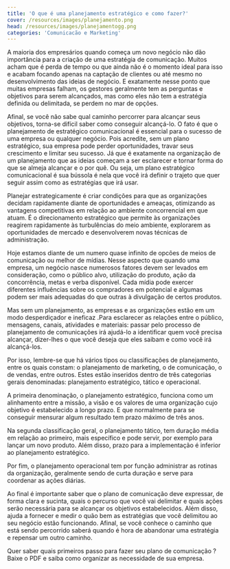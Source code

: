 ```yaml
---
title: 'O que é uma planejamento estratégico e como fazer?'
cover: /resources/images/planejamento.png
head: /resources/images/planejamentogg.png
categories: 'Comunicacão e Marketing'
---
```

A maioria dos empresários quando começa um novo negócio não dão importância para a criação de uma estratégia de comunicação. Muitos acham que é perda de tempo ou que ainda não é o momento ideal para isso e acabam focando apenas na captação de clientes ou até mesmo no desenvolvimento das ideias de negócio. E exatamente nesse ponto que muitas empresas falham, os gestores geralmente  tem as perguntas e objetivos para serem alcançados, mas como eles não tem a estratégia definida ou delimitada, se perdem no mar de opções. 

Afinal, se você não sabe qual caminho percorrer para alcançar seus objetivos, torna-se difícil saber como conseguir alcançá-lo. O fato é que o planejamento de estratégico comunicacional é essencial para o sucesso de uma empresa ou qualquer negócio. Pois acredite, sem um plano estratégico, sua empresa pode perder oportunidades, travar seus crescimento e limitar seu sucesso. Já que é exatamente na organização de um planejamento que as ideias começam a ser  esclarecer e tornar forma do que se almeja alcançar e o por quê. Ou seja, um plano estratégico comunicacional é sua bússola é nela que você irá definir o trajeto que quer seguir assim como as estratégias que irá usar.

Planejar estrategicamente é criar condições para que as organizações decidam rapidamente diante de oportunidades e ameaças, otimizando as vantagens competitivas em relação ao ambiente concorrencial em que atuam. É o direcionamento estratégico que permite às organizações reagirem rapidamente às turbulências do meio ambiente, explorarem as oportunidades de mercado e desenvolverem novas técnicas de administração. 

Hoje estamos diante de um numero quase infinito de opcões de  meios de comunicação ou melhor de mídias. Nesse aspecto que quando uma empresa, um negócio nasce numerosos fatores devem ser levados em consideração, como o público alvo, utilização do produto, ação da concorrência, metas e verba disponível. Cada mídia pode exercer diferentes influências sobre os compradores em potencial e algumas podem ser mais adequadas do que outras à divulgação de certos produtos. 

Mas sem um planejamento, as empresas e as organizações estão em um modo desperdiçador e ineficaz .Para esclarecer as relações entre o público, mensagens, canais, atividades e materiais: passar pelo processo de planejamento de comunicações irá ajudá-lo a identificar quem você precisa alcançar, dizer-lhes o que você deseja que eles saibam e como você irá alcançá-los. 

Por isso, lembre-se que há vários tipos ou classificações de planejamento, entre os quais constam: o planejamento de marketing, o de comunicação, o de vendas, entre outros. Estes estão inseridos dentro de três categorias gerais denominadas: planejamento estratégico, tático e operacional.

A primeira denominação, o planejamento estratégico, funciona como um alinhamento entre a missão, a visão e os valores de uma organização cujo objetivo é estabelecido a longo prazo. E que normalmente para se conseguir mensurar algum resultado tem prazo máximo de três anos. 

Na segunda classificação geral, o planejamento tático, tem duração média em relação ao primeiro, mais específico e pode servir, por exemplo para lançar um novo produto. Além disso, prazo para a implementação é inferior ao planejamento estratégico. 

Por fim, o planejamento operacional tem por função administrar as rotinas da organização, geralmente sendo de curta duração e serve para coordenar as ações diárias. 


Ao final é importante saber que o plano de comunicação deve expressar, de forma clara e sucinta, quais o percurso que você vai delimitar e quais ações serão necessária para se alcançar os objetivos estabelecidos. Além disso, ajuda a fornecer e medir o quão bem as estratégias que você delimitou ao seu negócio estão funcionando. Afinal, se você conhece o caminho que está sendo percorrido saberá quando é hora de abandonar  uma estratégia e repensar um outro caminho. 

Quer saber quais primeiros passo para fazer seu plano de comunicação ? Baixe o PDF  e saiba como organizar as necessidade de sua empresa. 
